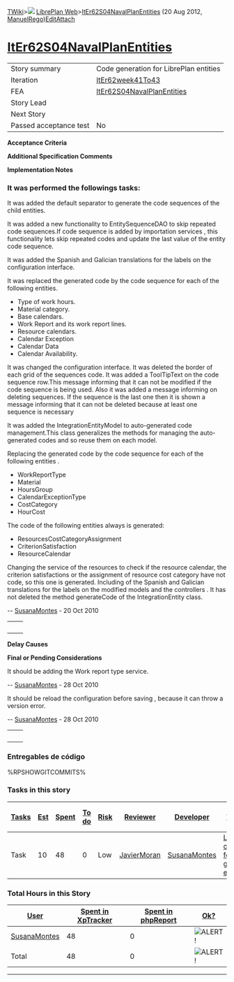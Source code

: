 [TWiki](/twiki/Main/WebHome)&gt;![](/twiki/TWiki/TWikiDocGraphics/web-bg-small.gif) [LibrePlan Web](/twiki/LibrePlan/WebHome)&gt;[ItEr62S04NavalPlanEntities](http://wiki.libreplan-enterprise.com/twiki/LibrePlan/ItEr62S04NavalPlanEntities "Topic revision: 7 (20 Aug 2012 - 09:52:48)") (20 Aug 2012, [ManuelRego](/twiki/Main/ManuelRego))[Edit](http://wiki.libreplan-enterprise.com/twiki/bin/edit/LibrePlan/ItEr62S04NavalPlanEntities?t=1520337878 "Edit this topic text")[Attach](/twiki/bin/attach/LibrePlan/ItEr62S04NavalPlanEntities "Attach an image or document to this topic")

 [ItEr62S04NavalPlanEntities](/twiki/LibrePlan/ItEr62S04NavalPlanEntities)
================================================================================================================================



|                        |                                                                                    |
|------------------------|------------------------------------------------------------------------------------|
| Story summary          | Code generation for LibrePlan entities                                             |
| Iteration              | [ItEr62week41To43](/twiki/LibrePlan/ItEr62week41To43)                     |
| FEA                    | [ItEr62S04NavalPlanEntities](/twiki/LibrePlan/ItEr62S04NavalPlanEntities) |
| Story Lead             |                                                                                    |
| Next Story             |                                                                                    |
| Passed acceptance test | No                                                                                 |

**Acceptance Criteria**

**Additional Specification Comments**

**Implementation Notes**

###  It was performed the followings tasks:

It was added the default separator to generate the code sequences of the child entities.

It was added a new functionality to EntitySequenceDAO to skip repeated code sequences.If code sequence is added by importation services , this functionality lets skip repeated codes and update the last value of the entity code sequence.

It was added the Spanish and Galician translations for the labels on the configuration interface.

It was replaced the generated code by the code sequence for each of the following entities.

-   Type of work hours.
-   Material category.
-   Base calendars.
-   Work Report and its work report lines.
-   Resource calendars.
-   Calendar Exception
-   Calendar Data
-   Calendar Availability.

It was changed the configuration interface. It was deleted the border of each grid of the sequences code. It was added a ToolTipText on the code sequence row.This message informing that it can not be modified if the code sequence is being used. Also it was added a message informing on deleting sequences. If the sequence is the last one then it is shown a message informing that it can not be deleted because at least one sequence is necessary

It was added the IntegrationEntityModel to auto-generated code management.This class generalizes the methods for managing the auto-generated codes and so reuse them on each model.

Replacing the generated code by the code sequence for each of the following entities .

-   WorkReportType
-   Material
-   HoursGroup
-   CalendarExceptionType
-   CostCategory
-   HourCost

The code of the following entities always is generated:

-   ResourcesCostCategoryAssignment
-   CriterionSatisfaction
-   ResourceCalendar

Changing the service of the resources to check if the resource calendar, the criterion satisfactions or the assignment of resource cost category have not code, so this one is generated. Including of the Spanish and Galician translations for the labels on the modified models and the controllers . It has not deleted the method generateCode of the IntegrationEntity class.

-- [SusanaMontes](/twiki/Main/SusanaMontes) - 20 Oct 2010

|     |     |
|-----|-----|
|     |     |

**Delay Causes**

**Final or Pending Considerations**

It should be adding the Work report type service.

-- [SusanaMontes](/twiki/Main/SusanaMontes) - 28 Oct 2010

It should be reload the configuration before saving , because it can throw a version error.

-- [SusanaMontes](/twiki/Main/SusanaMontes) - 28 Oct 2010

|     |     |
|-----|-----|
|     |     |

###  Entregables de código

%RPSHOWGITCOMMITS%

###  Tasks in this story



| [Tasks](http://wiki.libreplan-enterprise.com/twiki/LibrePlan/ItEr62S04NavalPlanEntities?sortcol=0;table=2;up=0#sorted_table "Sort by this column") | [Est](http://wiki.libreplan-enterprise.com/twiki/LibrePlan/ItEr62S04NavalPlanEntities?sortcol=1;table=2;up=0#sorted_table "Sort by this column") | [Spent](http://wiki.libreplan-enterprise.com/twiki/LibrePlan/ItEr62S04NavalPlanEntities?sortcol=2;table=2;up=0#sorted_table "Sort by this column") | [To do](http://wiki.libreplan-enterprise.com/twiki/LibrePlan/ItEr62S04NavalPlanEntities?sortcol=3;table=2;up=0#sorted_table "Sort by this column") | [Risk](http://wiki.libreplan-enterprise.com/twiki/LibrePlan/ItEr62S04NavalPlanEntities?sortcol=4;table=2;up=0#sorted_table "Sort by this column") | [Reviewer](http://wiki.libreplan-enterprise.com/twiki/LibrePlan/ItEr62S04NavalPlanEntities?sortcol=5;table=2;up=0#sorted_table "Sort by this column") | [Developer](http://wiki.libreplan-enterprise.com/twiki/LibrePlan/ItEr62S04NavalPlanEntities?sortcol=6;table=2;up=0#sorted_table "Sort by this column") | [Task Name](http://wiki.libreplan-enterprise.com/twiki/LibrePlan/ItEr62S04NavalPlanEntities?sortcol=7;table=2;up=0#sorted_table "Sort by this column") | [Start Date](http://wiki.libreplan-enterprise.com/twiki/LibrePlan/ItEr62S04NavalPlanEntities?sortcol=8;table=2;up=0#sorted_table "Sort by this column") | [Est End Date](http://wiki.libreplan-enterprise.com/twiki/LibrePlan/ItEr62S04NavalPlanEntities?sortcol=9;table=2;up=0#sorted_table "Sort by this column") | [End Date](http://wiki.libreplan-enterprise.com/twiki/LibrePlan/ItEr62S04NavalPlanEntities?sortcol=10;table=2;up=0#sorted_table "Sort by this column") |
|-------------------------------------------------------------------------------------------------------------------------------------------------------------|-----------------------------------------------------------------------------------------------------------------------------------------------------------|-------------------------------------------------------------------------------------------------------------------------------------------------------------|-------------------------------------------------------------------------------------------------------------------------------------------------------------|------------------------------------------------------------------------------------------------------------------------------------------------------------|----------------------------------------------------------------------------------------------------------------------------------------------------------------|-----------------------------------------------------------------------------------------------------------------------------------------------------------------|-----------------------------------------------------------------------------------------------------------------------------------------------------------------|------------------------------------------------------------------------------------------------------------------------------------------------------------------|--------------------------------------------------------------------------------------------------------------------------------------------------------------------|-----------------------------------------------------------------------------------------------------------------------------------------------------------------|
| Task                                                                                                                                                        | 10                                                                                                                                                        | 48                                                                                                                                                          | 0                                                                                                                                                           | Low                                                                                                                                                        | [JavierMoran](/twiki/Main/JavierMoran)                                                                                                                | [SusanaMontes](/twiki/Main/SusanaMontes)                                                                                                               | [LibrePlan configuration for generated entity codes](/twiki/LibrePlan/AnA04S01NavalPlanEntities#TasK1)                                                 |                                                                                                                                                                  |                                                                                                                                                                    |                                                                                                                                                                 |

###  Total Hours in this Story

| [User](http://wiki.libreplan-enterprise.com/twiki/LibrePlan/ItEr62S04NavalPlanEntities?sortcol=0;table=3;up=0#sorted_table "Sort by this column") | [Spent in XpTracker](http://wiki.libreplan-enterprise.com/twiki/LibrePlan/ItEr62S04NavalPlanEntities?sortcol=1;table=3;up=0#sorted_table "Sort by this column") | [Spent in phpReport](http://wiki.libreplan-enterprise.com/twiki/LibrePlan/ItEr62S04NavalPlanEntities?sortcol=2;table=3;up=0#sorted_table "Sort by this column") | [Ok?](http://wiki.libreplan-enterprise.com/twiki/LibrePlan/ItEr62S04NavalPlanEntities?sortcol=3;table=3;up=0#sorted_table "Sort by this column") |
|------------------------------------------------------------------------------------------------------------------------------------------------------------|--------------------------------------------------------------------------------------------------------------------------------------------------------------------------|--------------------------------------------------------------------------------------------------------------------------------------------------------------------------|-----------------------------------------------------------------------------------------------------------------------------------------------------------|
| [SusanaMontes](/twiki/Main/SusanaMontes)                                                                                                          | 48                                                                                                                                                                       | 0                                                                                                                                                                        | ![ALERT!](/twiki/TWiki/TWikiDocGraphics/warning.gif "ALERT!")                                                                                         |
| Total                                                                                                                                                      | 48                                                                                                                                                                       | 0                                                                                                                                                                        | ![ALERT!](/twiki/TWiki/TWikiDocGraphics/warning.gif "ALERT!")                                                                                         |

------------------------------------------------------------------------
